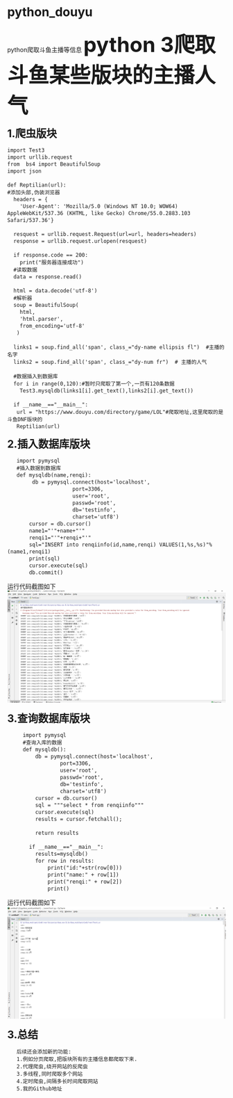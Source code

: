 # python_douyu
python爬取斗鱼主播等信息
**<font size="32" >python 3爬取斗鱼某些版块的主播人气</font>**

**<font size="5" >1.爬虫版块</font>**

    import Test3
    import urllib.request
    from  bs4 import BeautifulSoup
    import json
    
    def Reptilian(url):
    #添加头部,伪装浏览器
      headers = {
        'User-Agent': 'Mozilla/5.0 (Windows NT 10.0; WOW64) AppleWebKit/537.36 (KHTML, like Gecko) Chrome/55.0.2883.103 Safari/537.36'}

      resquest = urllib.request.Request(url=url, headers=headers)
      response = urllib.request.urlopen(resquest)
 
      if response.code == 200:
        print("服务器连接成功")
      #读取数据
      data = response.read()

      html = data.decode('utf-8')
      #解析器
      soup = BeautifulSoup(
        html,
        'html.parser',
        from_encoding='utf-8'
       )

      links1 = soup.find_all('span', class_="dy-name ellipsis fl")  #主播的名字
      links2 = soup.find_all('span', class_="dy-num fr")  # 主播的人气

      #数据插入到数据库
      for i in range(0,120):#暂时只爬取了第一个,一页有120条数据
        Test3.mysqldb(links1[i].get_text(),links2[i].get_text())

      if __name__=="__main__":
       url = "https://www.douyu.com/directory/game/LOL"#爬取地址,这里爬取的是斗鱼DNF版块的
       Reptilian(url)

**<font size="5" >2.插入数据库版块</font>**

       import pymysql
       #插入数据到数据库
       def mysqldb(name,renqi):
            db = pymysql.connect(host='localhost',
                         port=3306,
                         user='root',
                         passwd='root',
                         db='testinfo',
                         charset='utf8')
           cursor = db.cursor()
           name1="'"+name+"'"
           renqi1="'"+renqi+"'"
           sql="INSERT into renqiinfo(id,name,renqi) VALUES(1,%s,%s)"%(name1,renqi1)
           print(sql)
           cursor.execute(sql)
           db.commit()
运行代码截图如下
<img src="/charu.png">

**<font size="5" >3.查询数据库版块</font>**

         import pymysql
         #查询入库的数据
         def mysqldb():
             db = pymysql.connect(host='localhost',
                     port=3306,
                     user='root',
                     passwd='root',
                     db='testinfo',
                     charset='utf8')
             cursor = db.cursor()
             sql = """select * from renqiinfo"""
             cursor.execute(sql)
             results = cursor.fetchall();

             return results

           if __name__=="__main__":
             results=mysqldb()
             for row in results:
                 print("id:"+str(row[0]))
                 print("name:" + row[1])
                 print("renqi:" + row[2])
                 print()
运行代码截图如下
<img src="/chaxun.png">


**<font size="5" >3.总结</font>**
       
       后续还会添加新的功能:
       1.例如分页爬取,把版块所有的主播信息都爬取下来.
       2.代理爬虫,绕开网站的反爬虫
	   3.多线程,同时爬取多个网站
       4.定时爬虫,间隔多长时间爬取网站
       5.我的Github地址	
